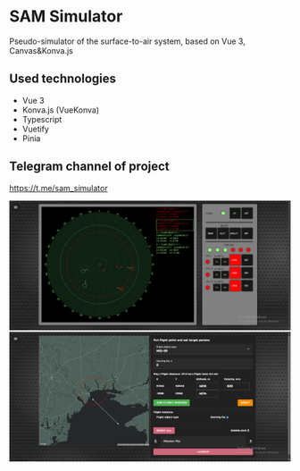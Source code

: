 # SAM Simulator

Pseudo-simulator of the surface-to-air system, based on Vue 3, Canvas&Konva.js

## Used technologies
- Vue 3
- Konva.js (VueKonva)
- Typescript
- Vuetify
- Pinia

## Telegram channel of project

https://t.me/sam_simulator

![image](/public/Screenshot_1.png)
![image](/public/Screenshot_2.png)

